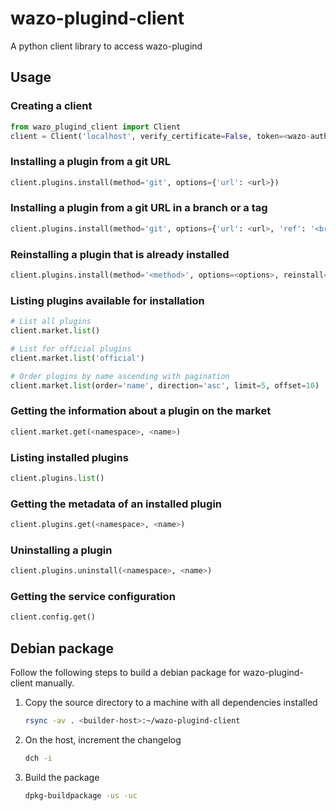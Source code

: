 # wazo-plugind-client

A python client library to access wazo-plugind

## Usage

### Creating a client

```python
from wazo_plugind_client import Client
client = Client('localhost', verify_certificate=False, token=<wazo-auth-token>)
```

### Installing a plugin from a git URL

```python
client.plugins.install(method='git', options={'url': <url>})
```

### Installing a plugin from a git URL in a branch or a tag

```python
client.plugins.install(method='git', options={'url': <url>, 'ref': '<branch or tag>'})
```

### Reinstalling a plugin that is already installed

```python
client.plugins.install(method='<method>', options=<options>, reinstall=True)
```

### Listing plugins available for installation

```python
# List all plugins
client.market.list()

# List for official plugins
client.market.list('official')

# Order plugins by name ascending with pagination
client.market.list(order='name', direction='asc', limit=5, offset=10)
```

### Getting the information about a plugin on the market

```python
client.market.get(<namespace>, <name>)
```

### Listing installed plugins

```python
client.plugins.list()
```

### Getting the metadata of an installed plugin

```python
client.plugins.get(<namespace>, <name>)
```

### Uninstalling a plugin

```python
client.plugins.uninstall(<namespace>, <name>)
```

### Getting the service configuration

```python
client.config.get()
```

## Debian package

Follow the following steps to build a debian package for wazo-plugind-client manually.

1. Copy the source directory to a machine with all dependencies installed

   ```sh
   rsync -av . <builder-host>:~/wazo-plugind-client
   ```

2. On the host, increment the changelog

   ```sh
   dch -i
   ```

3. Build the package

   ```sh
   dpkg-buildpackage -us -uc
   ```
